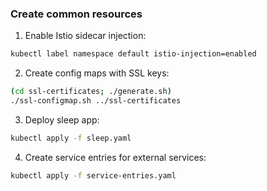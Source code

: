 ### Create common resources

1. Enable Istio sidecar injection:
```sh
kubectl label namespace default istio-injection=enabled
```

2. Create config maps with SSL keys:
```sh
(cd ssl-certificates; ./generate.sh)
./ssl-configmap.sh ../ssl-certificates
```

3. Deploy sleep app:
```sh
kubectl apply -f sleep.yaml
```

4. Create service entries for external services:
```sh
kubectl apply -f service-entries.yaml
```
